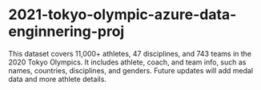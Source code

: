 # 2021-tokyo-olympic-azure-data-enginnering-proj
This dataset covers 11,000+ athletes, 47 disciplines, and 743 teams in the 2020 Tokyo Olympics. It includes athlete, coach, and team info, such as names, countries, disciplines, and genders. Future updates will add medal data and more athlete details.
